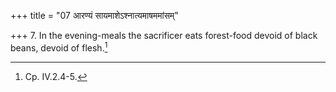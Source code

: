 +++
title = "07 आरण्यं सायमाशेऽश्नात्यमाषममांसम्"

+++
7. In the evening-meals the sacrificer eats forest-food devoid of black beans, devoid of flesh.[^1]  

[^1]: Cp. IV.2.4-5. 
